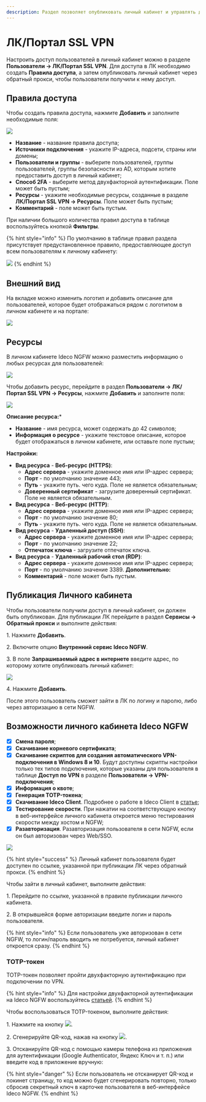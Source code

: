 ```yaml
---
description: Раздел позволяет опубликовать личный кабинет и управлять доступом пользователей к нему.
---
```


# ЛК/Портал SSL VPN

Настроить доступ пользователей в личный кабинет можно в разделе **Пользователи -> ЛК/Портал SSL VPN**. Для доступа в ЛК необходимо создать **Правила доступа**, а затем опубликовать личный кабинет через обратный прокси, чтобы пользователи получили к нему доступ.

## Правила доступа

Чтобы создать правила доступа, нажмите **Добавить** и заполните необходимые поля:

![](/.gitbook/assets/user-personal-account.png)

* **Название** - название правила доступа;
* **Источники подключения** - укажите IP-адреса, подсети, страны или домены;
* **Пользователи и группы** - выберите пользователей, группы пользователей, группы безопасности из AD, которым хотите предоставить доступ в личный кабинет;
* **Способ 2FA** - выберите метод двухфакторной аутентификации. Поле может быть пустым;
* **Ресурсы** - укажите необходимые ресурсы, созданные в разделе **ЛК/Портал SSL VPN -> Ресурсы**. Поле может быть пустым;
* **Комментарий** - поле может быть пустым.

При наличии большого количества правил доступа в таблице воспользуйтесь кнопкой **Фильтры**.

{% hint style="info" %}
По умолчанию в таблице правил раздела присутствует предустановленное правило, предоставляющее доступ всем пользователям к личному кабинету:

![](/.gitbook/assets/user-personal-account1.png)
{% endhint %}

## Внешний вид

На вкладке можно изменить логотип и добавить описание для пользователей, которое будет отображаться рядом с логотипом в личном кабинете и на портале:

![](/.gitbook/assets/user-personal-account8.png)

## Ресурсы

В личном кабинете Ideco NGFW можно разместить информацию о любых ресурсах для пользователей:

![](/.gitbook/assets/user-personal-account2.png)

Чтобы добавить ресурс, перейдите в раздел **Пользователи -> ЛК/Портал SSL VPN -> Ресурсы**, нажмите **Добавить** и заполните поля:

![](/.gitbook/assets/user-personal-account9.png)


**Описание ресурса:***

* **Название** -  имя ресурса, может содержать до 42 символов;
* **Информация о ресурсе** - укажите текстовое описание, которое будет отображаться в личном кабинете, или оставьте поле пустым;

**Настройки:**

* **Вид ресурса** - **Веб-ресурс (HTTPS)**:
  * **Адрес сервера** - укажите доменное имя или IP-адрес сервера;
  * **Порт** - по умолчанию значение 443;
  * **Путь** - укажите путь. чего куда. Поле не является обязательным;
  * **Доверенный сертификат** - загрузите доверенный сертификат. Поле не является обязательным.
* **Вид ресурса** - **Веб-ресурс (HTTP)**:
  * **Адрес сервера** - укажите доменное имя или IP-адрес сервера;
  * **Порт** - по умолчанию значение 80;
  * **Путь** - укажите путь. чего куда. Поле не является обязательным.
* **Вид ресурса** - **Удаленный доступ (SSH)**:
  * **Адрес сервера** - укажите доменное имя или IP-адрес сервера;
  * **Порт** - по умолчанию значение 22;
  * **Отпечаток ключа** - загрузите отпечаток ключа.
* **Вид ресурса** - **Удаленный рабочий стол (RDP)**:
  * **Адрес сервера** - укажите доменное имя или IP-адрес сервера;
  * **Порт** - по умолчанию значение 3389.
**Дополнительно:**
  * **Комментарий** - поле может быть пустым.

## Публикация Личного кабинета

Чтобы пользователи получили доступ в личный кабинет, он должен быть опубликован. Для публикации ЛК перейдите в раздел **Сервисы -> Обратный прокси** и выполните действия:

1\. Нажмите **Добавить**.

2\. Включите опцию **Внутренний сервис Ideco NGFW**.

3\. В поле **Запрашиваемый адрес в интернете** введите адрес, по которому хотите опубликовать личный кабинет:

![](/.gitbook/assets/reverse-proxy3.png)

4\. Нажмите **Добавить**.

После этого пользователь сможет зайти в ЛК по логину и паролю, либо через авторизацию в сети NGFW.

## Возможности личного кабинета Ideco NGFW

* [x] **Смена пароля**;
* [x] **Скачивание корневого сертификата**;
* [x] **Скачивание скриптов для создания автоматического VPN-подключения в Windows 8 и 10**. Будут доступны скрипты настройки только тех типов подключения, которые указаны для пользователя в таблице **Доступ по VPN** в разделе **Пользователи -> VPN-подключения**;
* [x] **Информация о квоте**;
* [x] **Генерация TOTP-токена**;
* [x] **Скачивание Ideco Client**. Подробнее о работе в Ideco Client в [статье](/settings/users/ideco-client/README.md);
* [x] **Тестирование скорости**. При нажатии на соответствующую кнопку в веб-интерфейсе личного кабинета откроется меню тестирования скорости между хостом и NGFW;
* [x] **Разавторизация**. Разавторизация пользователя в сети NGFW, если он был авторизован через Web/SSO.

![](/.gitbook/assets/user-personal-account5.png)

{% hint style="success" %}
Личный кабинет пользователя будет доступен по ссылке, указанной при публикации ЛК через обратный прокси.
{% endhint %}

Чтобы зайти в личный кабинет, выполните действия:

1\. Перейдите по ссылке, указанной в правиле публикации личного кабинета.

2\. В открывшейся форме авторизации введите логин и пароль пользователя.

{% hint style="info" %}
Если пользователь уже авторизован в сети NGFW, то логин/пароль вводить не потребуется, личный кабинет откроется сразу.
{% endhint %}

### TOTP-токен

TOTP-токен позволяет пройти двухфакторную аутентификацию при подключении по VPN.

{% hint style="info" %}
Для настройки двухфакторной аутентификации на Ideco NGFW воспользуйтесь [статьей](/settings/users/two-factor-authentication.md).
{% endhint %}

Чтобы воспользоваться TOTP-токеном, выполните действия:

1\. Нажмите на кнопку ![](/.gitbook/assets/icon-totp.png).

2\. Сгенерируйте QR-код, нажав на кнопку ![](/.gitbook/assets/icon-totp1.png).

3\. Отсканируйте QR-код с помощью камеры телефона из приложения для аутентификации (Google Authenticator, Яндекс Ключ и т. п.) или введите код в приложение вручную:

{% hint style="danger" %}
Если пользователь не отсканирует QR-код и покинет страницу, то код можно будет сгенерировать повторно, только сбросив секретный ключ в карточке пользователя в веб-интерфейсе Ideco NGFW.
{% endhint %}